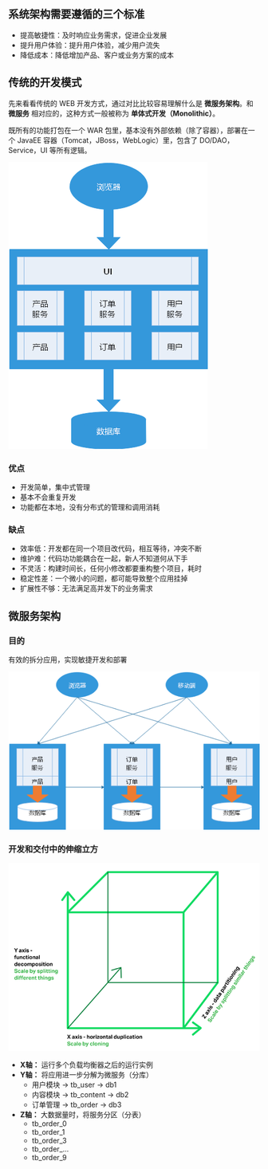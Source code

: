## 系统架构需要遵循的三个标准

* 提高敏捷性：及时响应业务需求，促进企业发展
* 提升用户体验：提升用户体验，减少用户流失
* 降低成本：降低增加产品、客户或业务方案的成本

## 传统的开发模式

先来看看传统的 WEB 开发方式，通过对比比较容易理解什么是 **微服务架构**。和 **微服务** 相对应的，这种方式一般被称为 **单体式开发（Monolithic）**。

既所有的功能打包在一个 WAR 包里，基本没有外部依赖（除了容器），部署在一个 JavaEE 容器（Tomcat，JBoss，WebLogic）里，包含了 DO/DAO，Service，UI 等所有逻辑。

![2018052805390001](assets/2018052805390001.png)

### 优点

* 开发简单，集中式管理
* 基本不会重复开发
* 功能都在本地，没有分布式的管理和调用消耗

### 缺点

- 效率低：开发都在同一个项目改代码，相互等待，冲突不断
- 维护难：代码功功能耦合在一起，新人不知道何从下手
- 不灵活：构建时间长，任何小修改都要重构整个项目，耗时
- 稳定性差：一个微小的问题，都可能导致整个应用挂掉
- 扩展性不够：无法满足高并发下的业务需求

## 微服务架构

### 目的

有效的拆分应用，实现敏捷开发和部署

![2018052805390002](assets/2018052805390002.png)

### 开发和交付中的伸缩立方

![](assets/0714fcab4f6d5951014e5613657c8289.png)

* **X轴：** 运行多个负载均衡器之后的运行实例
* **Y轴：** 将应用进一步分解为微服务（分库）
  * 用户模块 -> tb_user -> db1
  * 内容模块 -> tb_content -> db2
  * 订单管理 -> tb_order -> db3
* **Z轴：** 大数据量时，将服务分区（分表）
  * tb_order_0
  * tb_order_1
  * tb_order_3
  * tb_order_...
  * tb_order_9